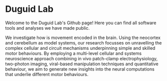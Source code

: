 # Duguid Lab

Welcome to the Duguid Lab's Github page! Here you can find all software tools and analyses we have made public.

We investigate how is movement encoded in the brain. Using the neocortex and cerebellum as model systems, our research focusses on unravelling the complex cellular and circuit mechanisms underpinning simple and skilled motor behaviours. By employing a multi-level cellular and systems neuroscience approach combining in vivo patch-clamp electrophysiology, two-photon imaging, viral-based manipulation techniques and quantitative behaviour, we aim to generate new insights into the neural computations that underlie different motor behaviours.

<!--

**Here are some ideas to get you started:**

🙋‍♀️ A short introduction - what is your organization all about?
🌈 Contribution guidelines - how can the community get involved?
👩‍💻 Useful resources - where can the community find your docs? Is there anything else the community should know?
🍿 Fun facts - what does your team eat for breakfast?
🧙 Remember, you can do mighty things with the power of [Markdown](https://docs.github.com/github/writing-on-github/getting-started-with-writing-and-formatting-on-github/basic-writing-and-formatting-syntax)
-->
